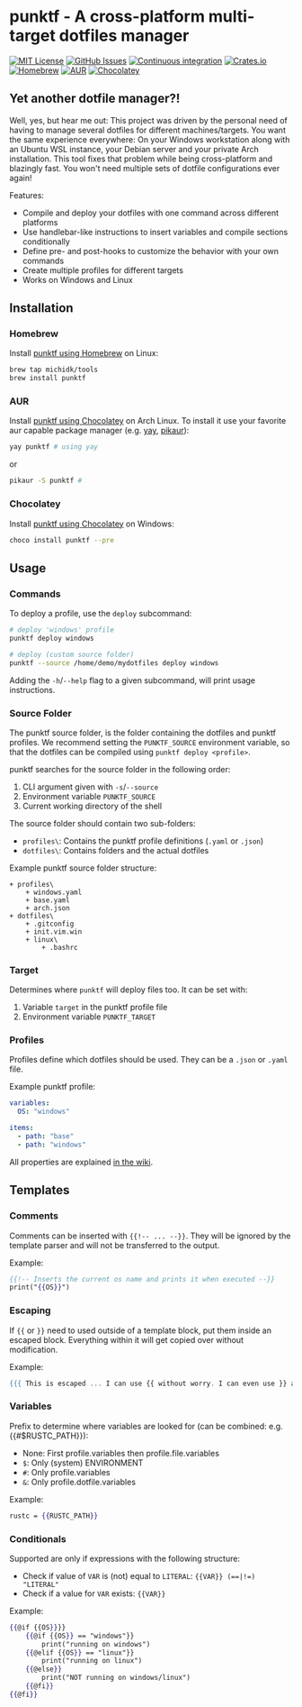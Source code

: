 # punktf - A cross-platform multi-target dotfiles manager
[![MIT License](https://img.shields.io/crates/l/punktf)](https://choosealicense.com/licenses/mit/) [![GitHub Issues](https://img.shields.io/github/issues/Shemnei/punktf)](https://github.com/Shemnei/punktf/issues?q=is%3Aissue+is%3Aopen+sort%3Aupdated-desc) [![Continuous integration](https://github.com/Shemnei/punktf/workflows/Continuous%20Integration/badge.svg)](https://github.com/Shemnei/punktf/actions) [![Crates.io](https://img.shields.io/crates/v/punktf)](https://crates.io/crates/punktf) [![Homebrew](https://img.shields.io/badge/dynamic/json.svg?url=https://raw.githubusercontent.com/michidk/homebrew-tools/main/Info/punktf.json&query=$.versions.stable&label=homebrew)](https://github.com/michidk/homebrew-tools/blob/main/Formula/punktf.rb) [![AUR](https://img.shields.io/aur/version/punktf)](https://aur.archlinux.org/packages/punktf) [![Chocolatey](https://img.shields.io/chocolatey/v/punktf?include_prereleases)](https://community.chocolatey.org/packages/punktf)

## Yet another dotfile manager?!

Well, yes, but hear me out: This project was driven by the personal need of having to manage several dotfiles for different machines/targets. You want the same experience everywhere: On your Windows workstation along with an Ubuntu WSL instance, your Debian server and your private Arch installation. This tool fixes that problem while being cross-platform and blazingly fast. You won't need multiple sets of dotfile configurations ever again!

Features:

- Compile and deploy your dotfiles with one command across different platforms
- Use handlebar-like instructions to insert variables and compile sections conditionally
- Define pre- and post-hooks to customize the behavior with your own commands
- Create multiple profiles for different targets
- Works on Windows and Linux

## Installation

### Homebrew

Install [punktf using Homebrew](https://github.com/michidk/homebrew-tools/blob/main/Formula/punktf.rb) on Linux:

```sh
brew tap michidk/tools
brew install punktf
```

### AUR

Install [punktf using Chocolatey](https://aur.archlinux.org/packages/punktf) on Arch Linux.
To install it use your favorite aur capable package manager (e.g. [yay](https://github.com/Jguer/yay), [pikaur](https://github.com/actionless/pikaur)):

```sh
yay punktf # using yay
```

or

```sh
pikaur -S punktf #
```

### Chocolatey

Install [punktf using Chocolatey](https://community.chocolatey.org/packages/punktf) on Windows:

```sh
choco install punktf --pre
```

## Usage

### Commands

To deploy a profile, use the `deploy` subcommand:

```sh
# deploy 'windows' profile
punktf deploy windows

# deploy (custom source folder)
punktf --source /home/demo/mydotfiles deploy windows
```

Adding the `-h`/`--help` flag to a given subcommand, will print usage instructions.

### Source Folder

The punktf source folder, is the folder containing the dotfiles and punktf profiles. We recommend setting the `PUNKTF_SOURCE` environment variable, so that the dotfiles can be compiled using `punktf deploy <profile>`.

punktf searches for the source folder in the following order:

1. CLI argument given with `-s`/`--source`
2. Environment variable `PUNKTF_SOURCE`
3. Current working directory of the shell

The source folder should contain two sub-folders:

* `profiles\`: Contains the punktf profile definitions (`.yaml` or `.json`)
* `dotfiles\`: Contains folders and the actual dotfiles

Example punktf source folder structure:

```ls
+ profiles\
	+ windows.yaml
	+ base.yaml
	+ arch.json
+ dotfiles\
	+ .gitconfig
	+ init.vim.win
	+ linux\
		+ .bashrc
```

### Target

Determines where `punktf` will deploy files too.
It can be set with:

1. Variable `target` in the punktf profile file
2. Environment variable `PUNKTF_TARGET`

### Profiles

Profiles define which dotfiles should be used. They can be a `.json` or `.yaml` file.

Example punktf profile:

```yaml
variables:
  OS: "windows"

items:
  - path: "base"
  - path: "windows"
```

All properties are explained [in the wiki](https://github.com/Shemnei/punktf/wiki/Profiles).

## Templates

### Comments

Comments can be inserted with `{{!-- ... --}}`. They will be ignored by the template
parser and will not be transferred to the output.

Example:

```handlebars
{{!-- Inserts the current os name and prints it when executed --}}
print("{{OS}}")
```

### Escaping

If `{{` or `}}` need to used outside of a template block, put them inside an
escaped block. Everything within it will get copied over without modification.

Example:

```handlebars
{{{ This is escaped ... I can use {{ without worry. I can even use }} and is still fine }}}
```

### Variables

Prefix to determine where variables are looked for (can be combined: e.g. {{#$RUSTC_PATH}}):

- None: First profile.variables then profile.file.variables
- `$`: Only (system) ENVIRONMENT
- `#`: Only profile.variables
- `&`: Only profile.dotfile.variables

Example:

```handlebars
rustc = {{RUSTC_PATH}}
```

### Conditionals

Supported are only if expressions with the following structure:

- Check if value of `VAR` is (not) equal to `LITERAL`: `{{VAR}} (==|!=) "LITERAL"`
- Check if a value for `VAR` exists: `{{VAR}}`

Example:

```handlebars
{{@if {{OS}}}}
	{{@if {{OS}} == "windows"}}
		print("running on windows")
	{{@elif {{OS}} == "linux"}}
		print("running on linux")
	{{@else}}
		print("NOT running on windows/linux")
	{{@fi}}
{{@fi}}
```
